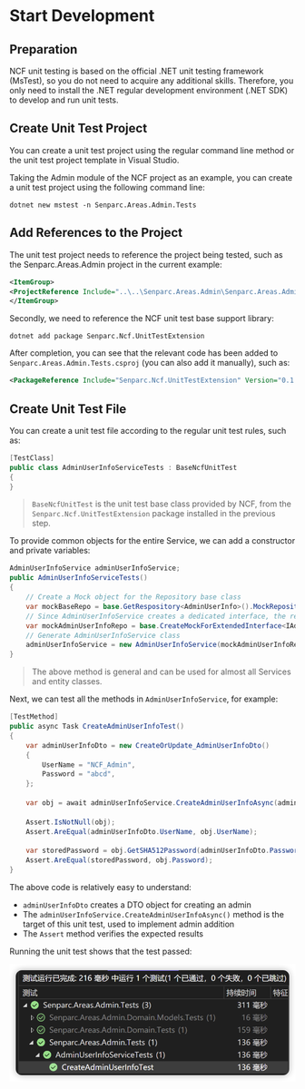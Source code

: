 # Start Development

## Preparation

NCF unit testing is based on the official .NET unit testing framework (MsTest), so you do not need to acquire any additional skills. Therefore, you only need to install the .NET regular development environment (.NET SDK) to develop and run unit tests.

## Create Unit Test Project

You can create a unit test project using the regular command line method or the unit test project template in Visual Studio.

Taking the Admin module of the NCF project as an example, you can create a unit test project using the following command line:

```shell
dotnet new mstest -n Senparc.Areas.Admin.Tests
```

## Add References to the Project

The unit test project needs to reference the project being tested, such as the Senparc.Areas.Admin project in the current example:

```xml
<ItemGroup>
<ProjectReference Include="..\..\Senparc.Areas.Admin\Senparc.Areas.Admin.csproj" />
</ItemGroup>
```

Secondly, we need to reference the NCF unit test base support library:

```shell
dotnet add package Senparc.Ncf.UnitTestExtension
```

After completion, you can see that the relevant code has been added to `Senparc.Areas.Admin.Tests.csproj` (you can also add it manually), such as:

```xml
<PackageReference Include="Senparc.Ncf.UnitTestExtension" Version="0.1.1.2-preview1" />
```

## Create Unit Test File

You can create a unit test file according to the regular unit test rules, such as:

```csharp
[TestClass]
public class AdminUserInfoServiceTests : BaseNcfUnitTest
{
}
```

> `BaseNcfUnitTest` is the unit test base class provided by NCF, from the `Senparc.Ncf.UnitTestExtension` package installed in the previous step.

To provide common objects for the entire Service, we can add a constructor and private variables:

```csharp
AdminUserInfoService adminUserInfoService;
public AdminUserInfoServiceTests()
{
    // Create a Mock object for the Repository base class
    var mockBaseRepo = base.GetRespository<AdminUserInfo>().MockRepository;
    // Since AdminUserInfoService creates a dedicated interface, the relevant extended interface is automatically mapped from the base class. If you directly use IClientRepositoryBase<AdminUserInfo> to operate data, this line can be omitted
    var mockAdminUserInfoRepo = base.CreateMockForExtendedInterface<IAdminUserInfoRepository, IClientRepositoryBase<AdminUserInfo>>(mockBaseRepo);
    // Generate AdminUserInfoService class
    adminUserInfoService = new AdminUserInfoService(mockAdminUserInfoRepo.Object, null, base._serviceProvider);
}
```

> The above method is general and can be used for almost all Services and entity classes.

Next, we can test all the methods in `AdminUserInfoService`, for example:

```csharp
[TestMethod]
public async Task CreateAdminUserInfoTest()
{
    var adminUserInfoDto = new CreateOrUpdate_AdminUserInfoDto()
    {
        UserName = "NCF_Admin",
        Password = "abcd",
    };

    var obj = await adminUserInfoService.CreateAdminUserInfoAsync(adminUserInfoDto);

    Assert.IsNotNull(obj);
    Assert.AreEqual(adminUserInfoDto.UserName, obj.UserName);

    var storedPassword = obj.GetSHA512Password(adminUserInfoDto.Password, obj.PasswordSalt);
    Assert.AreEqual(storedPassword, obj.Password);
}
```

The above code is relatively easy to understand:

- `adminUserInfoDto` creates a DTO object for creating an admin
- The `adminUserInfoService.CreateAdminUserInfoAsync()` method is the target of this unit test, used to implement admin addition
- The `Assert` method verifies the expected results

Running the unit test shows that the test passed:

<img src="./images/development-01.png" />
